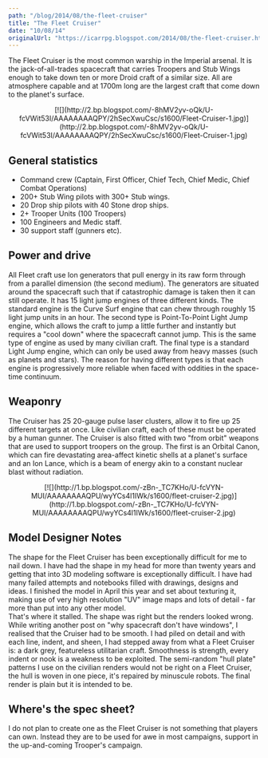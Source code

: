 ```yaml
---
path: "/blog/2014/08/the-fleet-cruiser"
title: "The Fleet Cruiser"
date: "10/08/14"
originalUrl: "https://icarrpg.blogspot.com/2014/08/the-fleet-cruiser.html"
---
```

The Fleet Cruiser is the most common warship in the Imperial arsenal. It is the jack-of-all-trades spacecraft that carries Troopers and Stub Wings enough to take down ten or more Droid craft of a similar size. All are atmosphere capable and at 1700m long are the largest craft that come down to the planet's surface.  

<div class="separator" style="clear: both; text-align: center;">[![](http://2.bp.blogspot.com/-8hMV2yv-oQk/U-fcVWit53I/AAAAAAAAQPY/2hSecXwuCsc/s1600/Fleet-Cruiser-1.jpg)](http://2.bp.blogspot.com/-8hMV2yv-oQk/U-fcVWit53I/AAAAAAAAQPY/2hSecXwuCsc/s1600/Fleet-Cruiser-1.jpg)</div>

## General statistics

*   Command crew (Captain, First Officer, Chief Tech, Chief Medic, Chief Combat Operations)
*   200+ Stub Wing pilots with 300+ Stub wings.
*   20 Drop ship pilots with 40 Stone drop ships. 
*   2+ Trooper Units (100 Troopers)
*   100 Engineers and Medic staff. 
*   30 support staff (gunners etc). 

## Power and drive

All Fleet craft use Ion generators that pull energy in its raw form through from a parallel dimension (the second medium). The generators are situated around the spacecraft such that if catastrophic damage is taken then it can still operate. It has 15 light jump engines of three different kinds. The standard engine is the Curve Surf engine that can chew through roughly 15 light jump units in an hour. The second type is Point-To-Point Light Jump engine, which allows the craft to jump a little further and instantly but requires a "cool down" where the spacecraft cannot jump. This is the same type of engine as used by many civilian craft. The final type is a standard Light Jump engine, which can only be used away from heavy masses (such as planets and stars). The reason for having different types is that each engine is progressively more reliable when faced with oddities in the space-time continuum.  

## Weaponry

The Cruiser has 25 20-gauge pulse laser clusters, allow it to fire up 25 different targets at once. Like civilian craft, each of these must be operated by a human gunner. The Cruiser is also fitted with two "from orbit" weapons that are used to support troopers on the group. The first is an Orbital Canon, which can fire devastating area-affect kinetic shells at a planet's surface and an Ion Lance, which is a beam of energy akin to a constant nuclear blast without radiation.  

<div class="separator" style="clear: both; text-align: center;">[![](http://1.bp.blogspot.com/-zBn-_TC7KHo/U-fcVYN-MUI/AAAAAAAAQPU/wyYCs4l1IWk/s1600/fleet-cruiser-2.jpg)](http://1.bp.blogspot.com/-zBn-_TC7KHo/U-fcVYN-MUI/AAAAAAAAQPU/wyYCs4l1IWk/s1600/fleet-cruiser-2.jpg)</div>

## Model Designer Notes

The shape for the Fleet Cruiser has been exceptionally difficult for me to nail down. I have had the shape in my head for more than twenty years and getting that into 3D modeling software is exceptionally difficult. I have had many failed attempts and notebooks filled with drawings, designs and ideas. I finished the model in April this year and set about texturing it, making use of very high resolution "UV" image maps and lots of detail - far more than put into any other model.  
That's where it stalled. The shape was right but the renders looked wrong. While writing another post on "why spacecraft don't have windows", I realised that the Cruiser had to be smooth. I had piled on detail and with each line, indent, and sheen, I had stepped away from what a Fleet Cruiser is: a dark grey, featureless utilitarian craft. Smoothness is strength, every indent or nook is a weakness to be exploited. The semi-random "hull plate" patterns I use on the civilian renders would not be right on a Fleet Cruiser, the hull is woven in one piece, it's repaired by minuscule robots. The final render is plain but it is intended to be.  

## Where's the spec sheet?

I do not plan to create one as the Fleet Cruiser is not something that players can own. Instead they are to be used for awe in most campaigns, support in the up-and-coming Trooper's campaign.